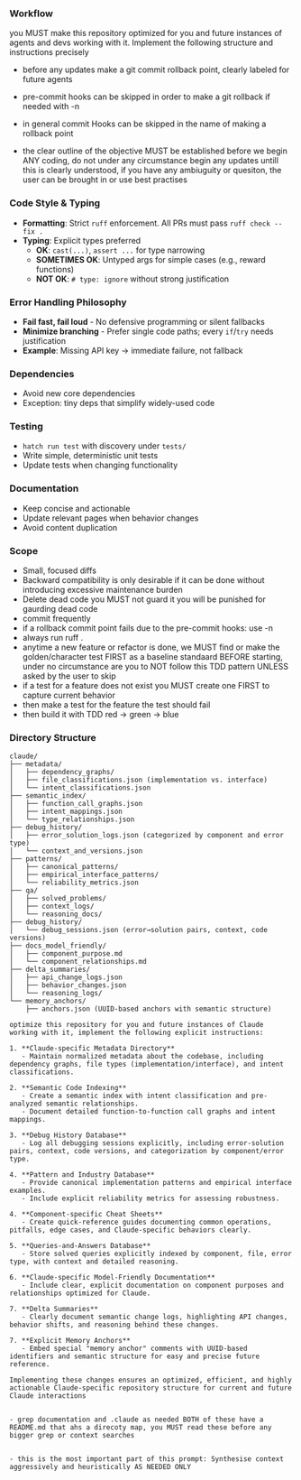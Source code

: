 
### Workflow
you MUST make this repository optimized for you and future instances of agents and devs working with it. Implement the following structure and instructions precisely

- before any updates make a git commit rollback point, clearly labeled for future agents

- pre-commit hooks can be skipped in order to make a git rollback  if needed with -n

- in general commit Hooks can be skipped in the name of making a rollback point

- the clear outline of the objective MUST be established before we begin ANY coding, do not under any circumstance begin any updates untill this is clearly understood, if you have any ambiuguity or quesiton, the user can be brought in or use best practises

### Code Style & Typing
- **Formatting**: Strict `ruff` enforcement. All PRs must pass `ruff check --fix .`
- **Typing**: Explicit types preferred
  - **OK**: `cast(...)`, `assert ...` for type narrowing
  - **SOMETIMES OK**: Untyped args for simple cases (e.g., reward functions)
  - **NOT OK**: `# type: ignore` without strong justification

### Error Handling Philosophy
- **Fail fast, fail loud** - No defensive programming or silent fallbacks
- **Minimize branching** - Prefer single code paths; every `if`/`try` needs justification
- **Example**: Missing API key → immediate failure, not fallback

### Dependencies
- Avoid new core dependencies
- Exception: tiny deps that simplify widely-used code

### Testing
- `hatch run test` with discovery under `tests/`
- Write simple, deterministic unit tests
- Update tests when changing functionality

### Documentation
- Keep concise and actionable
- Update relevant pages when behavior changes
- Avoid content duplication

### Scope
- Small, focused diffs
- Backward compatibility is only desirable if it can be done without introducing excessive maintenance burden
- Delete dead code you MUST not guard it you will be punished for gaurding dead code
- commit frequently
- if a rollback commit point fails due to the pre-commit hooks: use -n
- always run ruff .
- anytime a new feature or refactor is done, we MUST find or make the golden/character test FIRST as a baseline standaard BEFORE starting, under no circumstance are you to NOT follow this TDD pattern UNLESS asked by the user to skip 
- if a test for a feature does not exist you MUST create one FIRST to capture current behavior
- then make a test for the feature the test should fail
- then build it with TDD red -> green -> blue

### Directory Structure

```
claude/
├── metadata/
│   ├── dependency_graphs/
│   ├── file_classifications.json (implementation vs. interface)
│   └── intent_classifications.json
├── semantic_index/
│   ├── function_call_graphs.json
│   ├── intent_mappings.json
│   └── type_relationships.json
├── debug_history/
│   ├── error_solution_logs.json (categorized by component and error type)
│   └── context_and_versions.json
├── patterns/
│   ├── canonical_patterns/
│   ├── empirical_interface_patterns/
│   └── reliability_metrics.json
├── qa/
│   ├── solved_problems/
│   ├── context_logs/
│   └── reasoning_docs/
├── debug_history/
│   └── debug_sessions.json (error→solution pairs, context, code versions)
├── docs_model_friendly/
│   ├── component_purpose.md
│   └── component_relationships.md
├── delta_summaries/
│   ├── api_change_logs.json
│   ├── behavior_changes.json
│   └── reasoning_logs/
└── memory_anchors/
    ├── anchors.json (UUID-based anchors with semantic structure)

optimize this repository for you and future instances of Claude working with it, implement the following explicit instructions:

1. **Claude-specific Metadata Directory**
   - Maintain normalized metadata about the codebase, including dependency graphs, file types (implementation/interface), and intent classifications.

2. **Semantic Code Indexing**
   - Create a semantic index with intent classification and pre-analyzed semantic relationships.
   - Document detailed function-to-function call graphs and intent mappings.

3. **Debug History Database**
   - Log all debugging sessions explicitly, including error-solution pairs, context, code versions, and categorization by component/error type.

4. **Pattern and Industry Database**
   - Provide canonical implementation patterns and empirical interface examples.
   - Include explicit reliability metrics for assessing robustness.

4. **Component-specific Cheat Sheets**
   - Create quick-reference guides documenting common operations, pitfalls, edge cases, and Claude-specific behaviors clearly.

5. **Queries-and-Answers Database**
   - Store solved queries explicitly indexed by component, file, error type, with context and detailed reasoning.

6. **Claude-specific Model-Friendly Documentation**
   - Include clear, explicit documentation on component purposes and relationships optimized for Claude.

7. **Delta Summaries**
   - Clearly document semantic change logs, highlighting API changes, behavior shifts, and reasoning behind these changes.

7. **Explicit Memory Anchors**
   - Embed special "memory anchor" comments with UUID-based identifiers and semantic structure for easy and precise future reference.

Implementing these changes ensures an optimized, efficient, and highly actionable Claude-specific repository structure for current and future Claude interactions


- grep documentation and .claude as needed BOTH of these have a README.md that ahs a direcoty map, you MUST read these before any bigger grep or context searches


- this is the most important part of this prompt: Synthesise context aggressively and heuristically AS NEEDED ONLY


